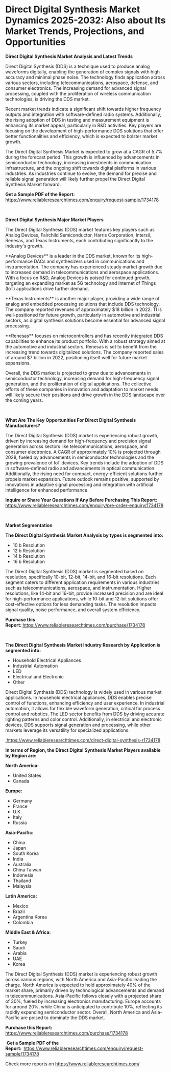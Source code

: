 <p><h1>Direct Digital Synthesis Market Dynamics 2025-2032: Also about Its Market Trends, Projections, and Opportunities</h1></p><p><strong>Direct Digital Synthesis Market Analysis and Latest Trends</strong></p>
<p><p>Direct Digital Synthesis (DDS) is a technique used to produce analog waveforms digitally, enabling the generation of complex signals with high accuracy and minimal phase noise. The technology finds application across various sectors, including telecommunications, aerospace, defense, and consumer electronics. The increasing demand for advanced signal processing, coupled with the proliferation of wireless communication technologies, is driving the DDS market.</p><p>Recent market trends indicate a significant shift towards higher frequency outputs and integration with software-defined radio systems. Additionally, the rising adoption of DDS in testing and measurement equipment is enhancing its market appeal, particularly in R&D activities. Key players are focusing on the development of high-performance DDS solutions that offer better functionalities and efficiency, which is expected to bolster market growth.</p><p>The Direct Digital Synthesis Market is expected to grow at a CAGR of 5.7% during the forecast period. This growth is influenced by advancements in semiconductor technology, increasing investments in communication infrastructure, and the ongoing shift towards digital platforms in various industries. As industries continue to evolve, the demand for precise and reliable signal generation will likely further propel the Direct Digital Synthesis Market forward.</p></p>
<p><strong>Get a Sample PDF of the Report:&nbsp;</strong> <a href="https://www.reliableresearchtimes.com/enquiry/request-sample/1734178?utm_campaign=3227&utm_medium=2&utm_source=Github&utm_content=ia&utm_term=06042025&utm_id=direct-digital-synthesis">https://www.reliableresearchtimes.com/enquiry/request-sample/1734178</a></p>
<p>&nbsp;</p>
<p><strong>Direct Digital Synthesis Major Market Players</strong></p>
<p><p>The Direct Digital Synthesis (DDS) market features key players such as Analog Devices, Fairchild Semiconductor, Harris Corporation, Intersil, Renesas, and Texas Instruments, each contributing significantly to the industry's growth.</p><p>**Analog Devices** is a leader in the DDS market, known for its high-performance DACs and synthesizers used in communications and instrumentation. The company has experienced steady market growth due to increased demand in telecommunications and aerospace applications. With a focus on R&D, Analog Devices is poised for continued growth, targeting an expanding market as 5G technology and Internet of Things (IoT) applications drive further demand.</p><p>**Texas Instruments** is another major player, providing a wide range of analog and embedded processing solutions that include DDS technology. The company reported revenues of approximately $18 billion in 2022. TI is well-positioned for future growth, particularly in automotive and industrial sectors, as digital synthesis solutions become essential for advanced signal processing.</p><p>**Renesas** focuses on microcontrollers and has recently integrated DDS capabilities to enhance its product portfolio. With a robust strategy aimed at the automotive and industrial sectors, Renesas is set to benefit from the increasing trend towards digitalized solutions. The company reported sales of around $7 billion in 2022, positioning itself well for future market expansions.</p><p>Overall, the DDS market is projected to grow due to advancements in semiconductor technology, increasing demand for high-frequency signal generation, and the proliferation of digital applications. The collective efforts of these companies in innovation and adaptation to market needs will likely secure their positions and drive growth in the DDS landscape over the coming years.</p></p>
<p>&nbsp;</p>
<p><strong>What Are The Key Opportunities For Direct Digital Synthesis Manufacturers?</strong></p>
<p><p>The Direct Digital Synthesis (DDS) market is experiencing robust growth, driven by increasing demand for high-frequency and precision signal generation across sectors like telecommunications, aerospace, and consumer electronics. A CAGR of approximately 10% is projected through 2028, fueled by advancements in semiconductor technologies and the growing prevalence of IoT devices. Key trends include the adoption of DDS in software-defined radio and advancements in optical communication. Additionally, the rising need for compact, energy-efficient solutions further propels market expansion. Future outlook remains positive, supported by innovations in adaptive signal processing and integration with artificial intelligence for enhanced performance.</p></p>
<p><strong>Inquire or Share Your Questions If Any Before Purchasing This Report:</strong> <a href="https://www.reliableresearchtimes.com/enquiry/pre-order-enquiry/1734178?utm_campaign=3227&utm_medium=2&utm_source=Github&utm_content=ia&utm_term=06042025&utm_id=direct-digital-synthesis">https://www.reliableresearchtimes.com/enquiry/pre-order-enquiry/1734178</a></p>
<p>&nbsp;</p>
<p><strong>Market Segmentation</strong></p>
<p><strong>The Direct Digital Synthesis Market Analysis by types is segmented into:</strong></p>
<p><ul><li>10 b Resolution</li><li>12 b Resolution</li><li>14 b Resolution</li><li>16 b Resolution</li></ul></p>
<p><p>The Direct Digital Synthesis (DDS) market is segmented based on resolution, specifically 10-bit, 12-bit, 14-bit, and 16-bit resolutions. Each segment caters to different application requirements in various industries such as telecommunications, aerospace, and instrumentation. Higher resolutions, like 14-bit and 16-bit, provide increased precision and are ideal for high-performance applications, while 10-bit and 12-bit solutions offer cost-effective options for less demanding tasks. The resolution impacts signal quality, noise performance, and overall system efficiency.</p></p>
<p><strong>Purchase this Report:&nbsp;</strong><a href="https://www.reliableresearchtimes.com/purchase/1734178?utm_campaign=3227&utm_medium=2&utm_source=Github&utm_content=ia&utm_term=06042025&utm_id=direct-digital-synthesis">https://www.reliableresearchtimes.com/purchase/1734178</a></p>
<p>&nbsp;</p>
<p><strong>The Direct Digital Synthesis Market Industry Research by Application is segmented into:</strong></p>
<p><ul><li>Household Electrical Appliances</li><li>Industrial Automation</li><li>LED</li><li>Electrical and Electronic</li><li>Other</li></ul></p>
<p><p>Direct Digital Synthesis (DDS) technology is widely used in various market applications. In household electrical appliances, DDS enables precise control of functions, enhancing efficiency and user experience. In industrial automation, it allows for flexible waveform generation, critical for process control and robotics. The LED sector benefits from DDS by driving accurate lighting patterns and color control. Additionally, in electrical and electronic devices, DDS supports signal generation and processing, while other markets leverage its versatility for specialized applications.</p></p>
<p><a href="https://www.reliableresearchtimes.com/direct-digital-synthesis-r1734178?utm_campaign=3227&utm_medium=2&utm_source=Github&utm_content=ia&utm_term=06042025&utm_id=direct-digital-synthesis">&nbsp;https://www.reliableresearchtimes.com/direct-digital-synthesis-r1734178</a></p>
<p><strong>In terms of Region, the Direct Digital Synthesis Market Players available by Region are:</strong></p>
<p>
    <p> <strong> North America: </strong>
        <ul>
            <li>United States</li>
            <li>Canada</li>
        </ul>
        </p> 
    <p> <strong> Europe: </strong>
        <ul>
            <li>Germany</li>
            <li>France</li>
            <li>U.K.</li>
            <li>Italy</li>
            <li>Russia</li>
        </ul>
        </p> 
    <p> <strong> Asia-Pacific: </strong>
        <ul>
            <li>China</li>
            <li>Japan</li>
            <li>South Korea</li>
            <li>India</li>
            <li>Australia</li>
            <li>China Taiwan</li>
            <li>Indonesia</li>
            <li>Thailand</li>
            <li>Malaysia</li>
        </ul>
        </p> 
    <p> <strong> Latin America: </strong>
        <ul>
            <li>Mexico</li>
            <li>Brazil</li>
            <li>Argentina Korea</li>
            <li>Colombia</li>
        </ul>
        </p> 
    <p> <strong> Middle East & Africa: </strong>
        <ul>
            <li>Turkey</li>
            <li>Saudi</li>
            <li>Arabia</li>
            <li>UAE</li>
            <li>Korea</li>
        </ul>
    </p>
    </p>
<p><p>The Direct Digital Synthesis (DDS) market is experiencing robust growth across various regions, with North America and Asia-Pacific leading the charge. North America is expected to hold approximately 40% of the market share, primarily driven by technological advancements and demand in telecommunications. Asia-Pacific follows closely with a projected share of 30%, fueled by increasing electronics manufacturing. Europe accounts for around 20%, while China is anticipated to contribute 10%, reflecting its rapidly expanding semiconductor sector. Overall, North America and Asia-Pacific are poised to dominate the DDS market.</p></p>
<p><strong>Purchase this Report: </strong><a href="https://www.reliableresearchtimes.com/purchase/1734178?utm_campaign=3227&utm_medium=2&utm_source=Github&utm_content=ia&utm_term=06042025&utm_id=direct-digital-synthesis">https://www.reliableresearchtimes.com/purchase/1734178</a></p>
<p>&nbsp;<strong>Get a Sample PDF of the Report:&nbsp;&nbsp;</strong><a href="https://www.reliableresearchtimes.com/enquiry/request-sample/1734178?utm_campaign=3227&utm_medium=2&utm_source=Github&utm_content=ia&utm_term=06042025&utm_id=direct-digital-synthesis">https://www.reliableresearchtimes.com/enquiry/request-sample/1734178</a></p>
<p><strong></strong></p>
<p>Check more reports on <a href="https://www.reliableresearchtimes.com/?utm_campaign=3227&utm_medium=2&utm_source=Github&utm_content=ia&utm_term=06042025&utm_id=direct-digital-synthesis">https://www.reliableresearchtimes.com/</a></p>